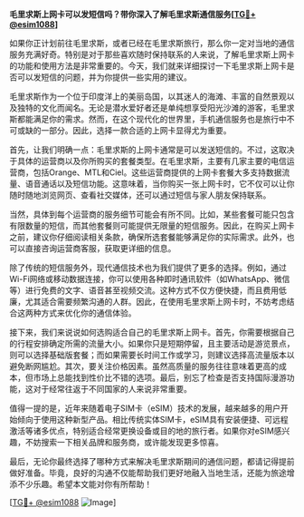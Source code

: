 **毛里求斯上网卡可以发短信吗？带你深入了解毛里求斯通信服务[[TG💪+ @esim1088](https://t.me/s/esim1088)]**

如果你正计划前往毛里求斯，或者已经在毛里求斯旅行，那么你一定对当地的通信服务充满好奇。特别是对于那些喜欢随时保持联系的人来说，了解毛里求斯上网卡的功能和使用方法是非常重要的。今天，我们就来详细探讨一下毛里求斯上网卡是否可以发短信的问题，并为你提供一些实用的建议。

毛里求斯作为一个位于印度洋上的美丽岛国，以其迷人的海滩、丰富的自然景观以及独特的文化而闻名。无论是潜水爱好者还是单纯想享受阳光沙滩的游客，毛里求斯都能满足你的需求。然而，在这个现代化的世界里，手机通信服务也是旅行中不可或缺的一部分。因此，选择一款合适的上网卡显得尤为重要。

首先，让我们明确一点：毛里求斯的上网卡通常是可以发送短信的。不过，这取决于具体的运营商以及你所购买的套餐类型。在毛里求斯，主要有几家主要的电信运营商，包括Orange、MTL和Ciel。这些运营商提供的上网卡套餐大多支持数据流量、语音通话以及短信功能。这意味着，当你购买一张上网卡时，它不仅可以让你随时随地浏览网页、查看社交媒体，还可以通过短信与家人朋友保持联系。

当然，具体到每个运营商的服务细节可能会有所不同。比如，某些套餐可能只包含有限数量的短信，而其他套餐则可能提供无限量的短信服务。因此，在购买上网卡之前，建议你仔细阅读相关条款，确保所选套餐能够满足你的实际需求。此外，也可以直接咨询运营商客服，获取更详细的信息。

除了传统的短信服务外，现代通信技术也为我们提供了更多的选择。例如，通过Wi-Fi网络或移动数据连接，你可以使用各种即时通讯软件（如WhatsApp、微信等）进行免费的文字、语音甚至视频交流。这种方式不仅方便快捷，而且费用低廉，尤其适合需要频繁沟通的人群。因此，在使用毛里求斯上网卡时，不妨考虑结合这两种方式来优化你的通信体验。

接下来，我们来说说如何选购适合自己的毛里求斯上网卡。首先，你需要根据自己的行程安排确定所需的流量大小。如果你只是短期停留，且主要活动是游览景点，则可以选择基础版套餐；而如果需要长时间工作或学习，则建议选择高流量版本以避免断网尴尬。其次，要关注价格因素。虽然高质量的服务往往意味着更高的成本，但市场上总能找到性价比不错的选项。最后，别忘了检查是否支持国际漫游功能，这对于经常往返于不同国家的人来说非常重要。

值得一提的是，近年来随着电子SIM卡（eSIM）技术的发展，越来越多的用户开始倾向于使用这种新型产品。相比传统实体SIM卡，eSIM具有安装便捷、可远程激活等诸多优点，特别适合经常更换设备或目的地的旅行者。如果你对eSIM感兴趣，不妨搜索一下相关品牌和服务商，或许能发现更多惊喜。

最后，无论你最终选择了哪种方式来解决毛里求斯期间的通信问题，都请记得提前做好准备。毕竟，良好的沟通不仅能帮助我们更好地融入当地生活，还能为旅途增添不少乐趣。希望本文能对你有所帮助！

[[TG💪+ @esim1088](https://t.me/s/esim1088) ![Image](https://i.postimg.cc/4NQfJmqS/Snipaste-2025-05-13-00-14-12.png)]